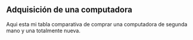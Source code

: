 ## Adquisición de una computadora 
Aqui esta mi tabla comparativa de comprar una computadora de segunda mano y una totalmente nueva.

